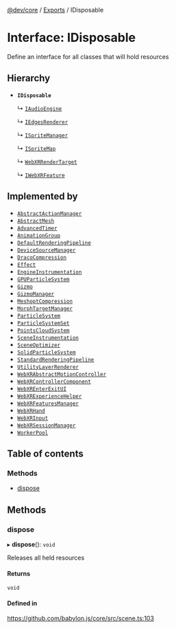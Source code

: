[@dev/core](../README.md) / [Exports](../modules.md) / IDisposable

# Interface: IDisposable

Define an interface for all classes that will hold resources

## Hierarchy

- **`IDisposable`**

  ↳ [`IAudioEngine`](IAudioEngine.md)

  ↳ [`IEdgesRenderer`](IEdgesRenderer.md)

  ↳ [`ISpriteManager`](ISpriteManager.md)

  ↳ [`ISpriteMap`](ISpriteMap.md)

  ↳ [`WebXRRenderTarget`](WebXRRenderTarget.md)

  ↳ [`IWebXRFeature`](IWebXRFeature.md)

## Implemented by

- [`AbstractActionManager`](../classes/AbstractActionManager.md)
- [`AbstractMesh`](../classes/AbstractMesh.md)
- [`AdvancedTimer`](../classes/AdvancedTimer.md)
- [`AnimationGroup`](../classes/AnimationGroup.md)
- [`DefaultRenderingPipeline`](../classes/DefaultRenderingPipeline.md)
- [`DeviceSourceManager`](../classes/DeviceSourceManager.md)
- [`DracoCompression`](../classes/DracoCompression.md)
- [`Effect`](../classes/Effect.md)
- [`EngineInstrumentation`](../classes/EngineInstrumentation.md)
- [`GPUParticleSystem`](../classes/GPUParticleSystem.md)
- [`Gizmo`](../classes/Gizmo.md)
- [`GizmoManager`](../classes/GizmoManager.md)
- [`MeshoptCompression`](../classes/MeshoptCompression.md)
- [`MorphTargetManager`](../classes/MorphTargetManager.md)
- [`ParticleSystem`](../classes/ParticleSystem.md)
- [`ParticleSystemSet`](../classes/ParticleSystemSet.md)
- [`PointsCloudSystem`](../classes/PointsCloudSystem.md)
- [`SceneInstrumentation`](../classes/SceneInstrumentation.md)
- [`SceneOptimizer`](../classes/SceneOptimizer.md)
- [`SolidParticleSystem`](../classes/SolidParticleSystem.md)
- [`StandardRenderingPipeline`](../classes/StandardRenderingPipeline.md)
- [`UtilityLayerRenderer`](../classes/UtilityLayerRenderer.md)
- [`WebXRAbstractMotionController`](../classes/WebXRAbstractMotionController.md)
- [`WebXRControllerComponent`](../classes/WebXRControllerComponent.md)
- [`WebXREnterExitUI`](../classes/WebXREnterExitUI.md)
- [`WebXRExperienceHelper`](../classes/WebXRExperienceHelper.md)
- [`WebXRFeaturesManager`](../classes/WebXRFeaturesManager.md)
- [`WebXRHand`](../classes/WebXRHand.md)
- [`WebXRInput`](../classes/WebXRInput.md)
- [`WebXRSessionManager`](../classes/WebXRSessionManager.md)
- [`WorkerPool`](../classes/WorkerPool.md)

## Table of contents

### Methods

- [dispose](IDisposable.md#dispose)

## Methods

### dispose

▸ **dispose**(): `void`

Releases all held resources

#### Returns

`void`

#### Defined in

https://github.com/babylon.js/core/src/scene.ts:103
